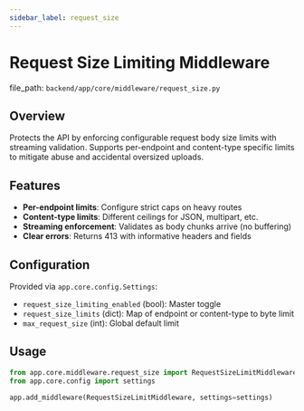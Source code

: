 ```yaml
---
sidebar_label: request_size
---
```


# Request Size Limiting Middleware

  file_path: `backend/app/core/middleware/request_size.py`

## Overview

Protects the API by enforcing configurable request body size limits with
streaming validation. Supports per-endpoint and content-type specific limits
to mitigate abuse and accidental oversized uploads.

## Features

- **Per-endpoint limits**: Configure strict caps on heavy routes
- **Content-type limits**: Different ceilings for JSON, multipart, etc.
- **Streaming enforcement**: Validates as body chunks arrive (no buffering)
- **Clear errors**: Returns 413 with informative headers and fields

## Configuration

Provided via `app.core.config.Settings`:

- `request_size_limiting_enabled` (bool): Master toggle
- `request_size_limits` (dict): Map of endpoint or content-type to byte limit
- `max_request_size` (int): Global default limit

## Usage

```python
from app.core.middleware.request_size import RequestSizeLimitMiddleware
from app.core.config import settings

app.add_middleware(RequestSizeLimitMiddleware, settings=settings)
```
